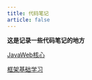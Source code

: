 ```yaml
---
title: 代码笔记
article: false
---
```


**这是记录一些代码笔记的地方**

[JavaWeb核心](./JavaWeb.md)

[框架基础学习](./Spring.md)
